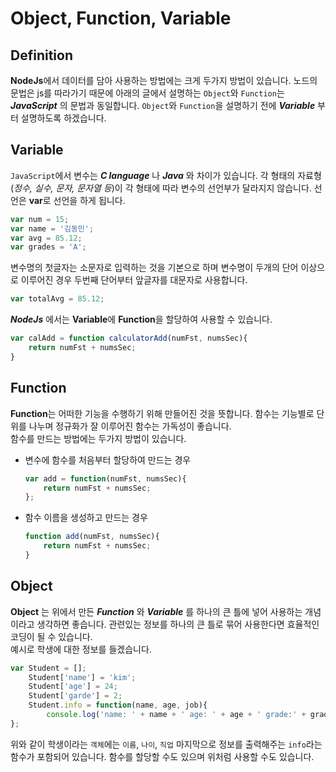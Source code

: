 # Object, Function, Variable

## Definition

**NodeJs**에서 데이터를 담아 사용하는 방법에는 크게 두가지 방법이 있습니다. 노드의 문법은 js를 따라가기 때문에 아래의 글에서 설명하는 ```Object```와 ```Function```는 ***JavaScript*** 의 문법과 동일합니다. ```Object```와 ```Function```을 설명하기 전에 ***Variable*** 부터 설명하도록 하겠습니다.

## Variable

```JavaScript```에서 변수는 ***C language*** 나 ***Java*** 와 차이가 있습니다. 각 형태의 자료형(*정수, 실수, 문자, 문자열 등*)이 각 형태에 따라 변수의 선언부가 달라지지 않습니다. 선언은 **var**로 선언을 하게 됩니다.  

```javascript
var num = 15;
var name = '김동민';
var avg = 85.12;
var grades = 'A';
```

변수명의 첫글자는 소문자로 입력하는 것을 기본으로 하며 변수명이 두개의 단어 이상으로 이루어진 경우 두번째 단어부터 앞글자를 대문자로 사용합니다.  

```javascript
var totalAvg = 85.12;
```

***NodeJs*** 에서는 **Variable**에 **Function**을 할당하여 사용할 수 있습니다.
```javascript
var calAdd = function calculatorAdd(numFst, numsSec){
    return numFst + numsSec;
}
```

## Function

**Function**는 어떠한 기능을 수행하기 위해 만들어진 것을 뜻합니다. 함수는 기능별로 단위를 나누며 정규화가 잘 이루어진 함수는 가독성이 좋습니다.  
함수를 만드는 방법에는 두가지 방법이 있습니다.

- 변수에 함수를 처음부터 할당하여 만드는 경우
    ```javascript
    var add = function(numFst, numsSec){
        return numFst + numsSec;
    };
    ```

- 함수 이름을 생성하고 만드는 경우
    ```javascript
    function add(numFst, numsSec){
        return numFst + numsSec;
    }
    ```

## Object

**Object** 는 위에서 만든 ***Function*** 와 ***Variable*** 를 하나의 큰 틀에 넣어 사용하는 개념이라고 생각하면 좋습니다. 관련있는 정보를 하나의 큰 틀로 묶어 사용한다면 효율적인 코딩이 될 수 있습니다.  
예시로 학생에 대한 정보를 들겠습니다.

```javascript
var Student = [];
    Student['name'] = 'kim';
    Student['age'] = 24;
    Student['garde'] = 2;
    Student.info = function(name, age, job){
        console.log('name: ' + name + ' age: ' + age + ' grade:' + grade);
};
```
위와 같이 학생이라는 ```객체```에는 ```이름```, ```나이```, ```직업``` 마지막으로 정보를 출력해주는 ```info```라는 함수가 포함되어 있습니다. 함수를 할당할 수도 있으며 위처럼 사용할 수도 있습니다.